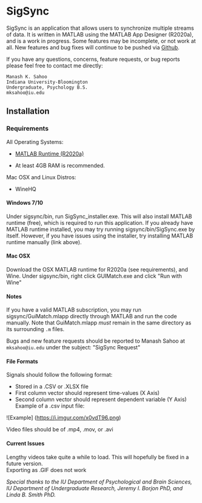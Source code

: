# SigSync

SigSync is an application that allows users to synchronize multiple streams of data. It is written in MATLAB using the MATLAB App Designer (R2020a), 
and is a work in progress. Some features may be incomplete, or not work at all. New features and bug fixes will continue to be pushed via [Github](https://www.github.com/manashkalyon/sigsync).

If you have any questions, concerns, feature requests, or bug reports please feel free to contact me directly:

`Manash K. Sahoo  `  
`Indiana University-Bloomington  `  
`Undergraduate, Psychology B.S.  `  
`mksahoo@iu.edu`


## Installation

### Requirements
All Operating Systems:

  * [MATLAB Runtime (R2020a)](https://www.mathworks.com/products/compiler/matlab-runtime.html)

  * At least 4GB RAM is recommended.

Mac OSX and Linux Distros:

  * WineHQ

#### Windows 7/10

Under sigsync/bin, run SigSync_installer.exe. This will also install MATLAB runtime (free), which is required to run this application. If you already have MATLAB runtime installed, you may try running sigsync/bin/SigSync.exe by itself.
However, if you have issues using the installer, try installing MATLAB runtime manually (link above).


#### Mac OSX

Download the OSX MATLAB runtime for R2020a (see requirements), and Wine. Under sigsync/bin, right click GUIMatch.exe and click "Run with Wine"

#### Notes

If you have a valid MATLAB subscription, you may run sigsync/GuiMatch.mlapp directly through MATLAB and run the code manually. Note that GuiMatch.mlapp *must* remain in the same directory as its surrounding `.m` files. 

Bugs and new feature requests should be reported to Manash Sahoo at `mksahoo@iu.edu` under the subject: "SigSync Request"

#### File Formats

Signals should follow the following format:
   * Stored in a .CSV or .XLSX file
   * First column vector should represent time-values (X Axis)
   * Second column vector should represent dependent variable (Y Axis)  
Example of a .csv input file:

![Example]
(https://i.imgur.com/x0vdT96.png)

Video files should be of .mp4, .mov, or .avi

#### Current Issues

Lengthy videos take quite a while to load. This will hopefully be fixed in a future version.  
Exporting as .GIF does not work

  
    
      
        

*Special thanks to the IU Department of Psychological and Brain Sciences, IU Department of Undergraduate Research, Jeremy I. Borjon PhD, and Linda B. Smith PhD.*
